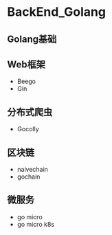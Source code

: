 # BackEnd_Golang

## Golang基础

## Web框架
- Beego
- Gin

## 分布式爬虫
- Gocolly

## 区块链
- naivechain
- gochain

## 微服务
- go micro
- go micro k8s
